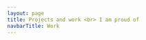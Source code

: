 ```yaml
---
layout: page
title: Projects and work <br> I am proud of
navbarTitle: Work
---
```


<section class="projects grid-width">
  <!-- <h2 class="h3">Featuret projects</h2> -->
  <ProjectCard
    url="/work/agrivi"
    title="Agrivi"
    description="Farm managment software"
    bgImage="stjepangrgic-agrivi-card-bgImage.jpg"
    projectImage="stjepangrgic-agrivi-card-projectImage.png"
    underlinColor="#5FC21E"/>
  <ProjectCard
    url="/work/vibby"
    title="Vibby"
    description="Interactive video platform"
    bgImage="stjepangrgic-vibby-card-bgImage.png"
    projectImage="stjepangrgic-vibby-card-projectImage.png"
    underlinColor="#3CACF5"/>
  <ProjectCard
    url="/work/share-istria"
    title="Share Istria"
    description="Creative Tourism Campaign"
    bgImage="stjepangrgic-share-istria-card-bgImage.png"
    projectImage="stjepangrgic-share-istria-card-projectImage.png"
    underlinColor="#009FE2"/>
  <ProjectCard
    url="/work/vip-xmass-chat"
    title="Vip Xmas Chat"
    description="Promotional Chat App"
    bgImage="stjepangrgic-vip-chat-card-bgImage.jpg"
    projectImage="stjepangrgic-vip-chat-card-projectImage.png"
    textColor="#000"/>

<!--     background-image: linear-gradient(180deg, #F5F5F5 0%, #F2F2F2 100%);
    box-shadow: inset 0 -2px 0 0 #F2F2F2;
    border-radius: 3px; -->

<!--   <ProjectCard
    url="/work/vibby"
    title="Vibby"
    description="Interactive video platform startup"
    bgImage="stjepangrgic-vibby-card.png"
    projectImage="test.png"
    underlinColor="#2C45BC"/> -->
<!--   <ProjectCard
    url="/work/agrivi"
    title="Agrivi"
    description="Farm managment software"
    period="2016"
    image="stjepangrgic-agrivi-card.jpg"
    linkText="Read the case study"
    :tags="['Branding', 'Icons', 'Web Application', 'Corporate Site']"
    underlinColor="#3A9300"/>
  <ProjectCard
    url="/work/share-istria"
    title="Share Istria"
    description="Creative Tourism Campaign"
    period="2016"
    image="stjepangrgic-shareistria-card.jpg"
    linkText="Read the case study"
    :tags="['Branding', 'Icons', 'Web Application', 'Corporate Site']"
    underlinColor="#0082AF"/>
  <ProjectCard
    url="/work/vip-xmass-chat"
    title="Vip Xmas Chat"
    description="Promotional Chat App"
    period="2016"
    image="stjepangrgic-card-vip-chat.jpg"
    linkText="Read the case study"
    :tags="['Branding', 'Icons', 'Web Application', 'Corporate Site']"
    textColor="#000"/> -->
</section>


<script>
import ProjectCard from '@/theme/components/ProjectCard.vue'
import PageHeader from '@/theme/components/PageHeader.vue'

export default {
  components: {
    ProjectCard,
    PageHeader
  },
}
</script>

<style lang="stylus">
.work
  .projects
    /*margin-top: 3rem;*/
</style>
